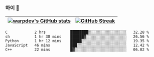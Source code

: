 
### 하이 👋
[![warpdev's GitHub stats](https://github-readme-stats.vercel.app/api?username=warpdev&show_icons=true&theme=vue-dark)](#) |[![GitHub Streak](https://github-readme-streak-stats.herokuapp.com/?user=warpdev&theme=dark)](#)
--- | --- |
<!--START_SECTION:waka-->
```text
C            2 hrs           ████████░░░░░░░░░░░░░░░░░   32.28 % 
sh           1 hr 38 mins    ██████▓░░░░░░░░░░░░░░░░░░   26.56 % 
Python       1 hr 12 mins    █████░░░░░░░░░░░░░░░░░░░░   19.35 % 
JavaScript   46 mins         ███░░░░░░░░░░░░░░░░░░░░░░   12.42 % 
C++          22 mins         █▓░░░░░░░░░░░░░░░░░░░░░░░   06.02 % 
```
<!--END_SECTION:waka-->

<!--
**warpdev/warpdev** is a ✨ _special_ ✨ repository because its `README.md` (this file) appears on your GitHub profile.

Here are some ideas to get you started:

- 🔭 I’m currently working on ...
- 🌱 I’m currently learning ...
- 👯 I’m looking to collaborate on ...
- 🤔 I’m looking for help with ...
- 💬 Ask me about ...
- 📫 How to reach me: ...
- 😄 Pronouns: ...
- ⚡ Fun fact: ...
-->
